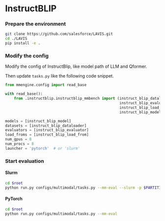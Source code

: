 # InstructBLIP

### Prepare the environment

```sh
git clone https://github.com/salesforce/LAVIS.git
cd ./LAVIS
pip install -e .
```

### Modify the config

Modify the config of InstructBlip, like model path of LLM and Qformer.

Then update `tasks.py` like the following code snippet.

```python
from mmengine.config import read_base

with read_base():
    from .instructblip.instructblip_mmbench import (instruct_blip_dataloader,
                                                    instruct_blip_evaluator,
                                                    instruct_blip_load_from,
                                                    instruct_blip_model)

models = [instruct_blip_model]
datasets = [instruct_blip_dataloader]
evaluators = [instruct_blip_evaluator]
load_froms = [instruct_blip_load_from]
num_gpus = 8
num_procs = 8
launcher = 'pytorch'  # or 'slurm'
```

### Start evaluation

#### Slurm

```sh
cd $root
python run.py configs/multimodal/tasks.py --mm-eval --slurm -p $PARTITION
```

#### PyTorch

```sh
cd $root
python run.py configs/multimodal/tasks.py --mm-eval 
```
